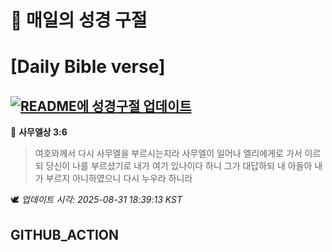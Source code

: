 # 🙏 매일의 성경 구절
# [Daily Bible verse]
## [![README에 성경구절 업데이트](https://github.com/DONGSUKA/first_test/actions/workflows/update-readme-bible.yml/badge.svg)](https://github.com/DONGSUKA/first_test/actions/workflows/update-readme-bible.yml)
<!-- START_BIBLE_VERSE -->
📖 **사무엘상 3:6**
> 여호와께서 다시 사무엘을 부르시는지라 사무엘이 일어나 엘리에게로 가서 이르되 당신이 나를 부르셨기로 내가 여기 있나이다 하니 그가 대답하되 내 아들아 내가 부르지 아니하였으니 다시 누우라 하니라

🕊️ _업데이트 시각: 2025-08-31 18:39:13 KST_
  <!-- END_BIBLE_VERSE -->
## GITHUB_ACTION
